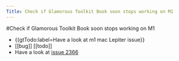 ---Title: Check if Glamorous Toolkit Book soon stops working on M1---#Check if Glamorous Toolkit Book soon stops working on M1- {{gtTodo:label=Have a look at m1 mac Lepiter issue}}- [[bug]] [[todo]]- Have a look at [issue 2366](https://github.com/feenkcom/gtoolkit/issues/2366)